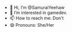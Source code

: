 - 👋 Hi, I’m @SamuraiYeehaw
- 👀 I’m interested in gamedev.
- 📫 How to reach me: Don't
- 😄 Pronouns: She/Her

<!---
SamuraiYeehaw/SamuraiYeehaw is a ✨ special ✨ repository because its `README.md` (this file) appears on your GitHub profile.
You can click the Preview link to take a look at your changes.
--->
